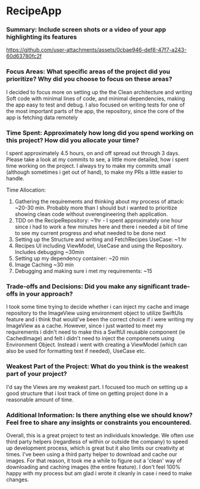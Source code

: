 #  RecipeApp

### Summary: Include screen shots or a video of your app highlighting its features

https://github.com/user-attachments/assets/0cbae946-def8-47f7-a243-60d63780fc2f

### Focus Areas: What specific areas of the project did you prioritize? Why did you choose to focus on these areas?

I decided to focus more on setting up the the Clean architecture and writing Soft code with minimal lines of code, and minimal dependencies, making the app easy to test and debug. I also focused on writing tests for one of the most important parts of the app, the repository, since the core of the app is fetching data remotely

### Time Spent: Approximately how long did you spend working on this project? How did you allocate your time?

I spent approximately 4.5 hours, on and off spread out through 3 days. Please take a look at my commits to see, a little more detailed, how i spent time working on the project. I always try to make my commits small (although sometimes i get out of hand), to make my PRs a little easier to handle. 

Time Allocation:
1. Gathering the requirements and thinking about my process of attack: ~20-30 min. Probably more than I should but i wanted to prioritize showing clean code without overengineering theh application.
2. TDD on the RecipeRepository: ~1hr - I spent approximately one hour since i had to work a few minutes here and there i needed a bit of time to see my current progress and what needed to be done next
3. Setting up the Structure and writing and FetchRecipes UseCase:  ~1 hr
4. Recipes UI including ViewModel, UseCase and using the Repository. Includes debugging ~30min
5. Setting up my dependency container: ~20 min
6. Image Caching ~30 min
7. Debugging and making sure i met my requirements: ~15


### Trade-offs and Decisions: Did you make any significant trade-offs in your approach?

I took some time trying to decide whether i can inject my cache and image repository to the ImageView using environment object to utilize SwiftUIs feature and i think that would've been the correct choice if i were writing my ImageView as a cache. However, since i just wanted to meet my requirements i didn't need to make this a SwiftUI reusable component (ie CachedImage) and felt i didn't need to inject the componenets using Environment Object. Instead i went with creating a ViewModel (which can also be used for formatting text if needed), UseCase etc.

### Weakest Part of the Project: What do you think is the weakest part of your project?

I'd say the Views are my weakest part. I focused too much on setting up a good structure that i lost track of time on getting project done in a reasonable amount of time.  

### Additional Information: Is there anything else we should know? Feel free to share any insights or constraints you encountered.

Overall, this is a great project to test an individuals knowledge. We often use third party helpers (regardless of within or outside the company) to speed up development process, which is great but it also limits our creativity at times. I've been using a third party helper to download and cache our images. For that reason, it took me a while to figure out a 'clean' way of downloading and caching images (the entire feature). I don't feel 100% happy with my process but am glad i wrote it cleanly in case i need to make changes. 

